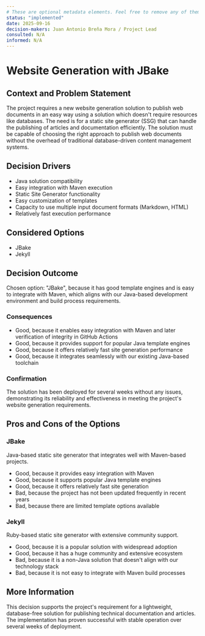 ```yaml
---
# These are optional metadata elements. Feel free to remove any of them.
status: "implemented"
date: 2025-09-16
decision-makers: Juan Antonio Breña Mora / Project Lead
consulted: N/A
informed: N/A
---
```


# Website Generation with JBake

## Context and Problem Statement

The project requires a new website generation solution to publish web documents in an easy way using a solution which doesn't require resources like databases. The need is for a static site generator (SSG) that can handle the publishing of articles and documentation efficiently. The solution must be capable of choosing the right approach to publish web documents without the overhead of traditional database-driven content management systems.

## Decision Drivers

* Java solution compatibility
* Easy integration with Maven execution
* Static Site Generator functionality
* Easy customization of templates
* Capacity to use multiple input document formats (Markdown, HTML)
* Relatively fast execution performance

## Considered Options

* JBake
* Jekyll

## Decision Outcome

Chosen option: "JBake", because it has good template engines and is easy to integrate with Maven, which aligns with our Java-based development environment and build process requirements.

### Consequences

* Good, because it enables easy integration with Maven and later verification of integrity in GitHub Actions
* Good, because it provides support for popular Java template engines
* Good, because it offers relatively fast site generation performance
* Good, because it integrates seamlessly with our existing Java-based toolchain

### Confirmation

The solution has been deployed for several weeks without any issues, demonstrating its reliability and effectiveness in meeting the project's website generation requirements.

## Pros and Cons of the Options

### JBake

Java-based static site generator that integrates well with Maven-based projects.

* Good, because it provides easy integration with Maven
* Good, because it supports popular Java template engines
* Good, because it offers relatively fast site generation
* Bad, because the project has not been updated frequently in recent years
* Bad, because there are limited template options available

### Jekyll

Ruby-based static site generator with extensive community support.

* Good, because it is a popular solution with widespread adoption
* Good, because it has a huge community and extensive ecosystem
* Bad, because it is a non-Java solution that doesn't align with our technology stack
* Bad, because it is not easy to integrate with Maven build processes

## More Information

This decision supports the project's requirement for a lightweight, database-free solution for publishing technical documentation and articles. The implementation has proven successful with stable operation over several weeks of deployment.
